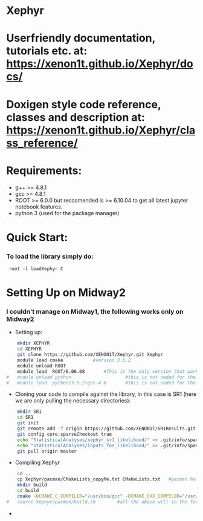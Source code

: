 # Xephyr
# Userfriendly documentation, tutorials etc. at: https://xenon1t.github.io/Xephyr/docs/
# Doxigen style code reference, classes and description at: https://xenon1t.github.io/Xephyr/class_reference/

# Requirements:
- g++ >= 4.8.1
- gcc >= 4.8.1
- ROOT >= 6.0.0 but reccomended is >= 6.10.04 to get all latest jupyter notebook features.
- python 3  (used for the package manager) 

# Quick Start:
### To load the library simply do: 
<code> root -l loadXephyr.C </code>

# Setting Up on Midway2 
### I couldn't manage on Midway1, the following works only on Midway2

- Setting up:
```bash
	mkdir XEPHYR
	cd XEPHYR
	git clone https://github.com/XENON1T/Xephyr.git Xephyr
	module load cmake			#version 3.6.2  
	module unload ROOT			
	module load  ROOT/6.06.08		#This is the only version that worked for me because of linking with sys library
#	module unload python                    #this is not neded for the moment
#	module load  python/3.5.2+gcc-4.8       #this is not neded for the moment
```

- Cloning your code to compile against the library, in this case is SR1 (here we are only pulling the necessary directories):
```bash
	mkdir SR1
	cd SR1
	git init
	git remote add -f origin https://github.com/XENON1T/SR1Results.git
	git config core.sparseCheckout true
	echo "StatisticalAnalyses/xephyr_sr1_likelihood/" >> .git/info/sparse-checkout
	echo "StatisticalAnalyses/inputs_for_likelihood/" >> .git/info/sparse-checkout
	git pull origin master 
```

- Compiling Xephyr
```bash
	cd ..
	cp Xephyr/pacman/CMakeLists_copyMe.txt CMakeLists.txt   #pacman has a bug for now
	mkdir build
	cd build
	cmake -DCMAKE_C_COMPILER="/usr/bin/gcc" -DCMAKE_CXX_COMPILER="/usr/bin/g++" ..
#	source Xephyr/pacman/build.sh        #all the above will in the future be done with this command but give problems now.
```
- 
